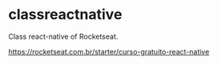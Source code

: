 # classreactnative
Class react-native of Rocketseat. 

https://rocketseat.com.br/starter/curso-gratuito-react-native

